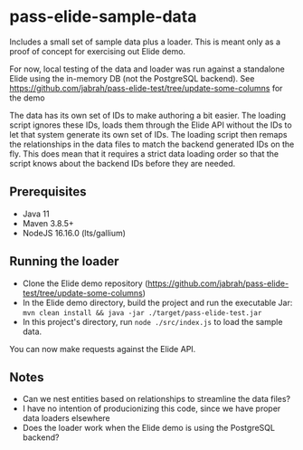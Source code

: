 # pass-elide-sample-data
Includes a small set of sample data plus a loader. This is meant only as a proof of concept for exercising out Elide demo.

For now, local testing of the data and loader was run against a standalone Elide using the in-memory DB (not the PostgreSQL backend). See https://github.com/jabrah/pass-elide-test/tree/update-some-columns for the demo

The data has its own set of IDs to make authoring a bit easier. The loading script ignores these IDs, loads them through the Elide API without the IDs to let that system generate its own set of IDs. The loading script then remaps the relationships in the data files to match the backend generated IDs on the fly. This does mean that it requires a strict data loading order so that the script knows about the backend IDs before they are needed.

## Prerequisites

* Java 11
* Maven 3.8.5+
* NodeJS 16.16.0 (lts/gallium)

## Running the loader

* Clone the Elide demo repository (https://github.com/jabrah/pass-elide-test/tree/update-some-columns)
* In the Elide demo directory, build the project and run the executable Jar: `mvn clean install && java -jar ./target/pass-elide-test.jar`
* In this project's directory, run `node ./src/index.js` to load the sample data.

You can now make requests against the Elide API.

## Notes

* Can we nest entities based on relationships to streamline the data files?
* I have no intention of producionizing this code, since we have proper data loaders elsewhere
* Does the loader work when the Elide demo is using the PostgreSQL backend?
